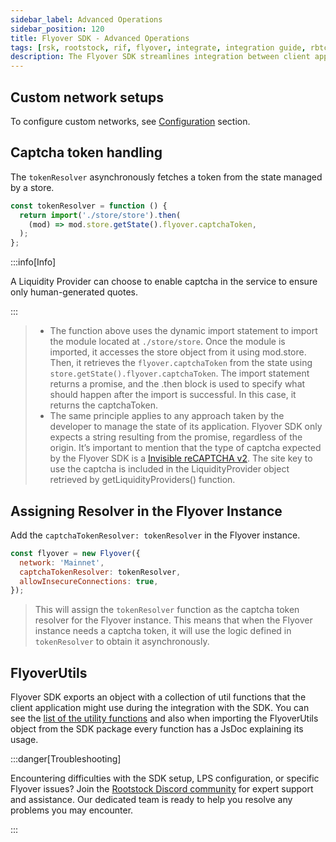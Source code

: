 ```yaml
---
sidebar_label: Advanced Operations
sidebar_position: 120
title: Flyover SDK - Advanced Operations
tags: [rsk, rootstock, rif, flyover, integrate, integration guide, rbtc, powpeg]
description: The Flyover SDK streamlines integration between client applications and the Flyover Protocol. This easy-to-use JavaScript/TypeScript toolkit provides configuration options for Liquidity Providers (LPs) and custom network setups for connecting to Rootstock.
---
```


## Custom network setups
To configure custom networks, see [Configuration](https://github.com/rsksmart/flyover-sdk/tree/main?tab=readme-ov-file#configuration) section.

## Captcha token handling 

The `tokenResolver` asynchronously fetches a token from the state managed by a store. 

```js
const tokenResolver = function () {
  return import('./store/store').then(
    (mod) => mod.store.getState().flyover.captchaToken,
  );
};
```
:::info[Info]

A Liquidity Provider can choose to enable captcha in the service to ensure only human-generated quotes.

:::

> * The function above uses the dynamic import statement to import the module located at `./store/store`. Once the module is imported, it accesses the store object from it using mod.store. Then, it retrieves the `flyover.captchaToken` from the state using `store.getState().flyover.captchaToken`. The import statement returns a promise, and the .then block is used to specify what should happen after the import is successful. In this case, it returns the captchaToken.
> * The same principle applies to any approach taken by the developer to manage the state of its application. Flyover SDK only expects a string resulting from the promise, regardless of the origin. It’s important to mention that the type of captcha expected by the Flyover SDK is a [Invisible reCAPTCHA v2](https://developers.google.com/recaptcha/docs/invisible). The site key to use the captcha is included in the LiquidityProvider object retrieved by getLiquidityProviders() function.

## Assigning Resolver in the Flyover Instance

Add the `captchaTokenResolver: tokenResolver` in the Flyover instance. 

```js
const flyover = new Flyover({
  network: 'Mainnet',
  captchaTokenResolver: tokenResolver,
  allowInsecureConnections: true,
});
```
> This will  assign the `tokenResolver` function as the captcha token resolver for the Flyover instance. This means that when the Flyover instance needs a captcha token, it will use the logic defined in `tokenResolver` to obtain it asynchronously.

## FlyoverUtils

Flyover SDK exports an object with a collection of util functions that the client application might use during the integration with the SDK. You can see the [list of the utility functions](https://github.com/rsksmart/flyover-sdk/blob/main/docs/modules.md#flyoverutils) and also when importing the FlyoverUtils object from the SDK package every function has a JsDoc explaining its usage.

:::danger[Troubleshooting]

Encountering difficulties with the SDK setup, LPS configuration, or specific Flyover issues? Join the [Rootstock Discord community](http://discord.gg/rootstock) for expert support and assistance. Our dedicated team is ready to help you resolve any problems you may encounter.

:::
